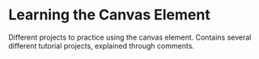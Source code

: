 # Learning the Canvas Element

Different projects to practice using the canvas element.
Contains several different tutorial projects, explained through comments.
